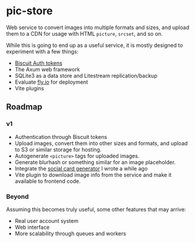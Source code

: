 # pic-store

Web service to convert images into multiple formats and sizes, and upload them to a CDN for usage with HTML `picture`, `srcset`, and so on.

While this is going to end up as a useful service, it is mostly designed to experiment with a few things:

- [Biscuit Auth tokens](https://www.biscuitsec.org/)
- The Axum web framework
- SQLite3 as a data store and Litestream replication/backup
- Evaluate [fly.io](https://fly.io) for deployment
- Vite plugins

## Roadmap

### v1

- Authentication through Biscuit tokens
- Upload images, convert them into other sizes and formats, and upload to S3 or similar storage for hosting.
- Autogenerate `<picture>` tags for uploaded images.
- Generate blurhash or something similar for an image placeholder.
- Integrate the [social card generator](https://github.com/dimfeld/create-social-card) I wrote a while ago
- Vite plugin to download image info from the service and make it available to frontend code.

### Beyond

Assuming this becomes truly useful, some other features that may arrive:

- Real user account system
- Web interface
- More scalability through queues and workers
